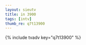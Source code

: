 ```yaml
--- 
layout: sieutv
title: in 3900
tags: [intv]
thumb_re: q7t13900
---
```

{% include tvadv key="q7t13900" %} 
